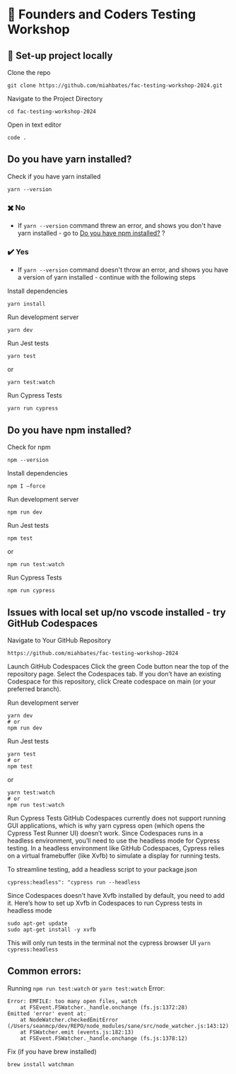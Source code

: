 # 🧪 Founders and Coders Testing Workshop

## 🔨 Set-up project locally

Clone the repo
```
git clone https://github.com/miahbates/fac-testing-workshop-2024.git
```

Navigate to the Project Directory
```
cd fac-testing-workshop-2024
```

Open in text editor
```
code .
```

## Do you have yarn installed?
Check if you have yarn installed
```
yarn --version
```

### ✖️ No
*  If `yarn --version` command threw an error, and shows you don't have yarn installed - go to [Do you have npm installed?](#-do-you-have-npm-installed) ? 

### ✔️ Yes
* If `yarn --version` command doesn't throw an error, and shows you have a version of yarn installed - continue with the following steps

Install dependencies
```
yarn install
```

Run development server
```
yarn dev
```

Run Jest tests
```
yarn test
```

or

```
yarn test:watch
```

Run Cypress Tests
```
yarn run cypress
```

## Do you have npm installed?
Check for npm 
```
npm --version
```

Install dependencies
```
npm I —force
```

Run development server
```
npm run dev
```

Run Jest tests
```
npm test
```

or

```
npm run test:watch
```

Run Cypress Tests
```
npm run cypress
```

## Issues with local set up/no vscode installed - try GitHub Codespaces

Navigate to Your GitHub Repository
```
https://github.com/miahbates/fac-testing-workshop-2024
```

Launch GitHub Codespaces
Click the green Code button near the top of the repository page.
Select the Codespaces tab.
If you don’t have an existing Codespace for this repository, click Create codespace on main (or your preferred branch).

Run development server
```
yarn dev
# or
npm run dev
```

Run Jest tests
```
yarn test
# or
npm test
```

or

```
yarn test:watch
# or
npm run test:watch
```

Run Cypress Tests
GitHub Codespaces currently does not support running GUI applications, which is why yarn cypress open (which opens the Cypress Test Runner UI) doesn’t work. Since Codespaces runs in a headless environment, you’ll need to use the headless mode for Cypress testing. In a headless environment like GitHub Codespaces, Cypress relies on a virtual framebuffer (like Xvfb) to simulate a display for running tests. 

To streamline testing, add a headless script to your package.json
```
cypress:headless": "cypress run --headless
```

Since Codespaces doesn’t have Xvfb installed by default, you need to add it.
Here’s how to set up Xvfb in Codespaces to run Cypress tests in headless mode
```
sudo apt-get update
sudo apt-get install -y xvfb
```

This will only run tests in the terminal not the cypress browser UI
```yarn cypress:headless```


## Common errors:

Running `npm run test:watch` or `yarn test:watch`
Error:
```
Error: EMFILE: too many open files, watch
    at FSEvent.FSWatcher._handle.onchange (fs.js:1372:28)
Emitted 'error' event at:
    at NodeWatcher.checkedEmitError (/Users/seanmcp/dev/REPO/node_modules/sane/src/node_watcher.js:143:12)
    at FSWatcher.emit (events.js:182:13)
    at FSEvent.FSWatcher._handle.onchange (fs.js:1378:12)
```
Fix (if you have brew installed)
```
brew install watchman
```
